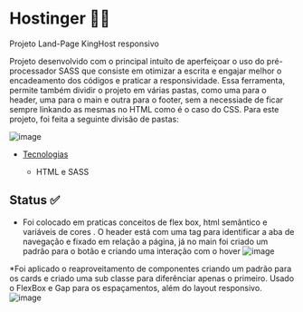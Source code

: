 
# Hostinger  👨‍🚀

Projeto  Land-Page KingHost responsivo 

   Projeto desenvolvido com o principal intuíto de aperfeiçoar o uso do pré-processador SASS que consiste em otimizar a escrita  e engajar melhor o encadeamento dos códigos e praticar a responsividade.
   Essa ferramenta, permite também dividir o projeto em várias pastas, como uma para o header, uma para o main e outra para o footer, sem a necessiade de ficar sempre linkando 
   as mesmas no HTML como é o caso do CSS. Para este projeto, foi feita a seguinte divisão de pastas:
   
   ![image](https://user-images.githubusercontent.com/99925589/174905843-205dcd5b-f608-4f25-aeec-99041f327be5.png)

   * [Tecnologias](#tecnologias)
     * <p> HTML e SASS </p>
   
## Status ✅
* Foi colocado em praticas conceitos de flex box, html semântico e variáveis de cores . O header está com uma tag para identificar a aba de navegação e fixado em relação a página, já  no main foi criado um padrão para o botão e criando uma interação com o hover 
 ![image](https://user-images.githubusercontent.com/99925589/174904715-871a138a-d3b1-41aa-9e1b-1361ea41d478.png)

 *Foi aplicado o reaproveitamento de componentes criando um padrão para os cards e criado uma sub classe para diferênciar apenas o primeiro. Usado o FlexBox e Gap para os espaçamentos, além do layout responsivo.
 ![image](https://user-images.githubusercontent.com/99925589/174907016-9feccf47-a943-458b-afe0-d2199b13ade1.png)


